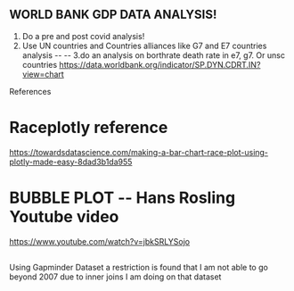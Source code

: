 ## WORLD BANK GDP DATA ANALYSIS!

1. Do a pre and post covid analysis!
2. Use UN countries and Countries alliances like G7 and E7 countries analysis
--
--
3.do an analysis on borthrate death rate in e7, g7. Or unsc countries
https://data.worldbank.org/indicator/SP.DYN.CDRT.IN?view=chart








References
# Raceplotly reference
https://towardsdatascience.com/making-a-bar-chart-race-plot-using-plotly-made-easy-8dad3b1da955

# BUBBLE PLOT -- Hans Rosling Youtube video
https://www.youtube.com/watch?v=jbkSRLYSojo
## 
Using Gapminder Dataset a restriction is found that I am not able to go beyond 2007 due to inner joins I am doing on that dataset

